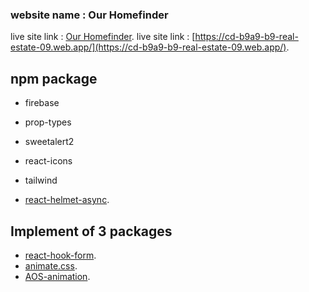 ### website name : Our Homefinder
live site link :  [Our Homefinder](https://cd-b9a9-b9-real-estate-09.web.app/).
live site link :  [https://cd-b9a9-b9-real-estate-09.web.app/](https://cd-b9a9-b9-real-estate-09.web.app/).
## npm package
- firebase
- prop-types
- sweetalert2
- react-icons
- tailwind 

- [react-helmet-async](https://www.npmjs.com/package/react-helmet-async).
## Implement of 3 packages
- [react-hook-form](https://react-hook-form.com/).
- [animate.css](https://animate.style/).
- [AOS-animation](https://michalsnik.github.io/aos/).

